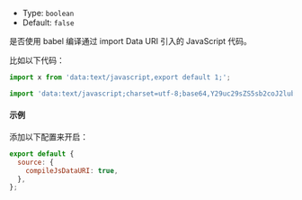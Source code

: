 - Type: `boolean`
- Default: `false`

是否使用 babel 编译通过 import Data URI 引入的 JavaScript 代码。

比如以下代码：

```js
import x from 'data:text/javascript,export default 1;';

import 'data:text/javascript;charset=utf-8;base64,Y29uc29sZS5sb2coJ2lubGluZSAxJyk7';
```

#### 示例

添加以下配置来开启：

```js
export default {
  source: {
    compileJsDataURI: true,
  },
};
```
